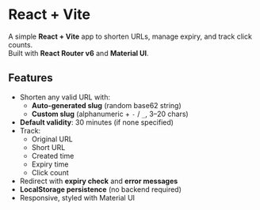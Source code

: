 # React + Vite
A simple **React + Vite** app to shorten URLs, manage expiry, and track click counts.  
Built with **React Router v6** and **Material UI**.

##  Features

- Shorten any valid URL with:
  - **Auto-generated slug** (random base62 string)
  - **Custom slug** (alphanumeric + `-` / `_`, 3–20 chars)
- **Default validity**: 30 minutes (if none specified)
- Track:
  - Original URL
  - Short URL
  - Created time
  - Expiry time
  - Click count
- Redirect with **expiry check** and **error messages**
- **LocalStorage persistence** (no backend required)
- Responsive, styled with Material UI
